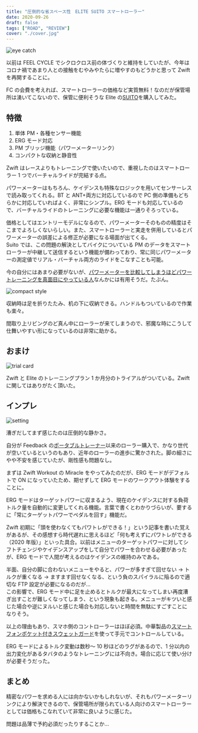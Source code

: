 ```yaml
---
title: "圧倒的な省スペース性　ELITE SUITO スマートローラー"
date: 2020-09-26
draft: false
tags: ["ROAD", "REVIEW"]
cover: "./cover.jpg"
---
```


![eye catch](cover.jpg)

以前は FEEL CYCLE でシクロクロス前の体づくりと維持をしていたが、今年はコロナ禍であまり人との接触をむやみやたらに増やすのもどうかと思って Zwift を再開することに。

FC の会費を考えれば、スマートローラーの価格など実質無料！なのだが保管場所は湧いてこないので、保管に便利そうな Elite の[SUITO](https://www.chainreactioncycles.com/jp/ja/elite-suito-t-%E3%82%B9%E3%83%9E%E3%83%BC%E3%83%88%E3%82%B5%E3%82%A4%E3%82%AF%E3%83%AB%E3%83%88%E3%83%AC%E3%83%BC%E3%83%8A%E3%83%BC/rp-prod204115)を購入してみた。

## 特徴

1. 単体 PM・各種センサー機能
2. ERG モード対応
3. PM ブリッジ機能（パワーメーターリンク）
4. コンパクトな収納と静音性

Zwift はレースよりもトレーニングで使いたいので、重視したのはスマートローラー 1 つでバーチャルライドが完結する点。

パワーメーターはもちろん、ケイデンスも特殊なロジックを用いてセンサーレスで読み取ってくれる。BT と ANT+両方に対応しているので PC 側の準備もどちらかに対応していればよく、非常にシンプル。ERG モードも対応しているので、バーチャルライドのトレーニングに必要な機能は一通りそろっている。

価格としてはエントリーモデルになるので、パワーメーターそのものの精度はそこまでよろしくないらしい。また、スマートローラーと実走を併用しているとパワーメーターの誤差による修正が必要になる場面が出てくる。\
Suito では、この問題の解決としてバイクについている PM のデータをスマートローラーが中継して送信するという機能が備わっており、常に同じパワーメーターの測定値でリアル・バーチャル両方のライドをこなすことも可能。

今の自分にはあまり必要がないが、[パワーメーターを比較してしまうほどパワートレーニングを真面目にやっている人](https://skmzlog.com/2020/08/17/4iiii-precision-2/)なんかには有用そうだ。たぶん。

![compact style](./compact.jpg)

収納時は足を折りたたみ、机の下に収納できる。ハンドルもついているので作業も楽々。

間取り上リビングのど真ん中にローラーが来てしまうので、邪魔な時にこうして仕舞いやすい形になっているのは非常に助かる。

## おまけ

![trial card](z_trial.jpg)

Zwift と Elite のトレーニングプラン 1 か月分のトライアルがついている。Zwift に関してはありがたく頂いた。

## インプレ

![setting](setting.jpg)

漕ぎだしてまず感じたのは圧倒的な静かさ。

自分が Feedback の[ポータブルトレーナー](https://www.chainreactioncycles.com/jp/rp-prod197492)以来のローラー購入で、かなり世代が空いているというのもあり、近年のローラーの進歩に驚かされた。脚の細さにやや不安を感じていたが、剛性感も問題なし。

まずは Zwift Workout の Miracle をやってみたのだが、ERG モードがデフォルトで ON になっていたため、期せずして ERG モードのワークアウト体験をすることに。

ERG モードはターゲットパワーに収まるよう、現在のケイデンスに対する負荷トルク量を自動的に変更してくれる機能。言葉で書くとわかりづらいが、要するに「常にターゲットパワーでペダルを回す」機能だ。

Zwift 初期に「頭を使わなくてもパワトレができる！」という記事を書いた覚えがあるが、その感想すら時代遅れに思えるほど「何も考えずにパワトレができる（2020 年版）」といった具合。以前はメニューのターゲットパワーに対してシフトチェンジやケイデンスアップをして自分でパワーを合わせる必要があったが、ERG モードで人間が考えるのはケイデンスの維持のみである。

半面、自分の脚に合わないメニューをやると、パワーが多すぎて回せない → トルクが重くなる → ますます回せなくなる、という負のスパイラルに陥るので適切な FTP 設定が必要になるのだが…\
この影響で、ERG モード中に足を止めるとトルクが最大になってしまい再度漕ぎ出すことが難しくなってしまう、という現象も起きる。メニューがキツいと感じた場合や逆にヌルいと感じた場合も対応しないと時間を無駄にすごすことになりそう。

以上の理由もあり、スマホ側のコントローラーはほぼ必須。中華製品の[スマートフォンポケット付きスウェットガード](https://amzn.to/3j4nKR3)を使って手元でコントロールしている。

ERG モードによるトルク変動は数秒～ 10 秒ほどのラグがあるので、1 分以内の出力変化があるタバタのようなトレーニングには不向き。場合に応じて使い分けが必要そうだった。

## まとめ

精密なパワーを求める人には向かないかもしれないが、それもパワーメーターリンクにより解決できるので、保管場所が限られている人向けのスマートローラーとしては価格もこなれていて非常に良いように感じた。

問題は品薄で予約必須だったりすることか…

<LinkBox url="https://shopping.yahoo.co.jp/products/z79dtn4n2v" />

<LinkBox url="https://tidd.ly/3aBAaxe" />

<LinkBox url="https://www.chainreactioncycles.com/jp/ja/elite-suito-t-%E3%82%B9%E3%83%9E%E3%83%BC%E3%83%88%E3%82%B5%E3%82%A4%E3%82%AF%E3%83%AB%E3%83%88%E3%83%AC%E3%83%BC%E3%83%8A%E3%83%BC/rp-prod204115" />
